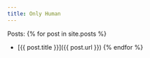 ```yaml
---
title: Only Human
---
```


Posts: 
{% for post in site.posts %}
* [{{ post.title }}]({{ post.url }})
{% endfor %}
